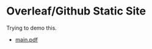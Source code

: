 # Overleaf/Github Static Site

Trying to demo this.<!-- filetree -->

 - [main.pdf](./main.pdf)

<!-- filetreestop -->
